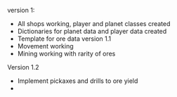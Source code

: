 version 1:
- All shops working, player and planet classes created
- Dictionaries for planet data and player data created
- Template for ore data
version 1.1
- Movement working
- Mining working with rarity of ores

Version 1.2
- Implement pickaxes and drills to ore yield
- 
